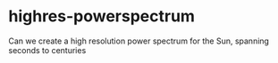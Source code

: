 # highres-powerspectrum
Can we create a high resolution power spectrum for the Sun, spanning seconds to centuries
